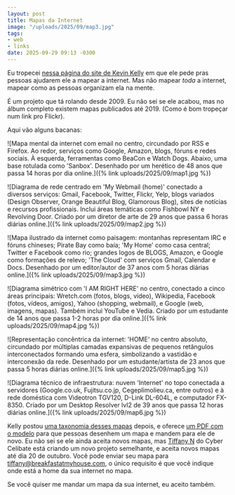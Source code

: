 ```yaml
---
layout: post
title: Mapas da Internet
image: "/uploads/2025/09/map3.jpg"
tags:
- web
- links
date: 2025-09-29 09:13 -0300
---
```

Eu tropecei [nessa página do site de Kevin Kelly](https://kk.org/ct2/the-internet-mapping-project/) em que ele pede pras pessoas ajudarem ele a mapear a internet. Mas não mapear _toda_ a internet, mapear como as pessoas organizam ela na mente.

É um projeto que tá rolando desde 2009. Eu não sei se ele acabou, mas no álbum completo existem mapas publicados até 2019. (Como é bom tropeçar num link pro Flickr).

Aqui vão alguns bacanas:

![Mapa mental da internet com email no centro, circundado por RSS e Firefox. Ao redor, serviços como Google, Amazon, blogs, fóruns e redes sociais. À esquerda, ferramentas como BeaCon e Watch Dogs. Abaixo, uma base rotulada como 'Sanbox'. Desenhado por um herético de 48 anos que passa 14 horas por dia online.]({% link uploads/2025/09/map1.jpg %})

![Diagrama de rede centrado em 'My Webmail (home)' conectado a diversos serviços: Gmail, Facebook, Twitter, Flickr, Yelp, blogs variados (Design Observer, Orange Beautiful Blog, Glamorous Blog), sites de notícias e recursos profissionais. Inclui áreas temáticas como Fishbowl NY e Revolving Door. Criado por um diretor de arte de 29 anos que passa 6 horas diárias online.]({% link uploads/2025/09/map2.jpg %})

![Mapa ilustrado da internet como paisagem: montanhas representam IRC e fóruns chineses; Pirate Bay como baía; 'My Home' como casa central; Twitter e Facebook como rio; grandes logos de BLOGS, Amazon, e Google como formações de relevo; 'The Cloud' com serviços Gmail, Calendar e Docs. Desenhado por um editor/autor de 37 anos com 5 horas diárias online.]({% link uploads/2025/09/map3.jpg %})

![Diagrama simétrico com 'I AM RIGHT HERE' no centro, conectado a cinco áreas principais: Wretch.com (fotos, blogs, vídeo), Wikipedia, Facebook (fotos, vídeos, amigos), Yahoo (shopping, webmail), e Google (web, imagens, mapas). Também inclui YouTube e Vedia. Criado por um estudante de 14 anos que passa 1-2 horas por dia online.]({% link uploads/2025/09/map4.jpg %})

![Representação concêntrica da internet: 'HOME' no centro absoluto, circundado por múltiplas camadas expansivas de pequenos retângulos interconectados formando uma esfera, simbolizando a vastidão e interconexão da rede. Desenhado por um estudante/artista de 23 anos que passa 5 horas diárias online.]({% link uploads/2025/09/map5.jpg %})

![Diagrama técnico de infraestrutura: nuvem 'Internet' no topo conectada a servidores (Google.co.uk, Fujitsu.co.jp, Cegeplimolieu.ca, entre outros) e à rede doméstica com Videotron TGV120, D-Link DL-604L, e computador FX-8350. Criado por um Desktop Resolver lvl2 de 39 anos que passa 12 horas diárias online.]({% link uploads/2025/09/map6.jpg %})

Kelly postou [uma taxonomia desses mapas](https://kk.org/ct2/taxonomy-of-internet-maps/) depois, e oferece [um PDF com o modelo](http://kk.org/internetmapping.pdf) para que pessoas desenhem um mapa e mandem para ele de novo. Eu não sei se ele ainda aceita novos mapas, mas [Tiffany N](https://breakfastatmyhouse.com/) do Cyber Celibate está criando um novo projeto semelhante, e aceita novos mapas até dia 20 de outubro. Você pode enviar seu mapa para <tiffany@breakfastatmyhouse.com>, o único requisito é que você indique onde está a home da sua internet no mapa.

Se você quiser me mandar um mapa da sua internet, eu aceito também.
